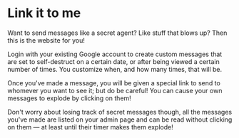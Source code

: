 # Link it to me

Want to send messages like a secret agent? Like stuff that blows up? Then this is the website for you!

Login with your existing Google account to create custom messages that are set to self-destruct on a certain
date, or after being viewed a certain number of times. You customize when, and how many times, that will be.

Once you've made a message, you will be given a special link to send to whomever you want to see it; but do be
careful! You can cause your own messages to explode by clicking on them!

Don't worry about losing track of secret messages though, all the messages you've made are listed on your admin
page and can be read without clicking on them &mdash; at least until their timer makes them explode!